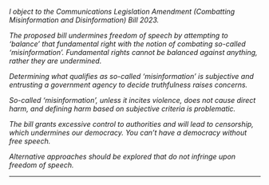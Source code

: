 _l object to the Communications Legislation Amendment (Combatting Misinformation_
_and Disinformation) Bill 2023._

_The proposed bill undermines freedom of speech by attempting to ‘balance’ that_
_fundamental right with the notion of combating so-called ‘misinformation’._
_Fundamental rights cannot be balanced against anything, rather they are undermined._

_Determining what qualifies as so-called ‘misinformation’ is subjective and entrusting a_
_government agency to decide truthfulness raises concerns._

_So-called ‘misinformation’, unless it incites violence, does not cause direct harm, and_
_defining harm based on subjective criteria is problematic._

_The bill grants excessive control to authorities and will lead to censorship, which_
_undermines our democracy. You can’t have a democracy without free speech._

_Alternative approaches should be explored that do not infringe upon freedom of_
_speech._


-----

